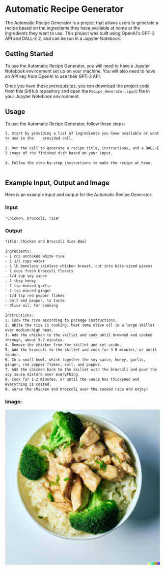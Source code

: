 # Automatic Recipe Generator

The Automatic Recipe Generator is a project that allows users to generate a recipe based on the ingredients they have available at home or the ingredients they want to use. This project was built using OpenAI's GPT-3 API and DALL-E 2, and can be run in a Jupyter Notebook.

## Getting Started

To use the Automatic Recipe Generator, you will need to have a Jupyter Notebook environment set up on your machine. You will also need to have an API key from OpenAI to use their GPT-3 API.

Once you have these prerequisites, you can download the project code from this GitHub repository and open the `Recipe_Generator.ipynb` file in your Jupyter Notebook environment.

## Usage

To use the Automatic Recipe Generator, follow these steps:

```
1. Start by providing a list of ingredients you have available or want to use in the    provided cell.

2. Run the cell to generate a recipe title, instructions, and a DALL-E 2 image of the finished dish based on your input.

3. Follow the step-by-step instructions to make the recipe at home.
  
```
  
## Example Input, Output and Image

Here is an example input and output for the Automatic Recipe Generator:

### Input

``` 
"Chicken, broccoli, rice" 

```

### Output

```
Title: Chicken and Broccoli Rice Bowl

Ingredients:
- 1 cup uncooked white rice
- 1 1/2 cups water
- 1 lb boneless skinless chicken breast, cut into bite-sized pieces
- 2 cups fresh broccoli florets
- 1/4 cup soy sauce
- 2 tbsp honey
- 1 tsp minced garlic
- 1 tsp minced ginger
- 1/4 tsp red pepper flakes
- Salt and pepper, to taste
- Olive oil, for cooking

Instructions:
1. Cook the rice according to package instructions.
2. While the rice is cooking, heat some olive oil in a large skillet over medium-high heat.
3. Add the chicken to the skillet and cook until browned and cooked through, about 5-7 minutes.
4. Remove the chicken from the skillet and set aside.
5. Add the broccoli to the skillet and cook for 3-5 minutes, or until tender.
6. In a small bowl, whisk together the soy sauce, honey, garlic, ginger, red pepper flakes, salt, and pepper.
7. Add the chicken back to the skillet with the broccoli and pour the soy sauce mixture over everything.
8. Cook for 1-2 minutes, or until the sauce has thickened and everything is coated.
9. Serve the chicken and broccoli over the cooked rice and enjoy!

```

### Image: 

![Image of 'Chicken and Broccoli Rice Bowl' generated by DALL-E 2](https://github.com/hdksrma/OpenAI-DALL-E-Recipe-Generator/blob/main/Chicken%20and%20Broccoli%20Rice%20Bowl.png)

